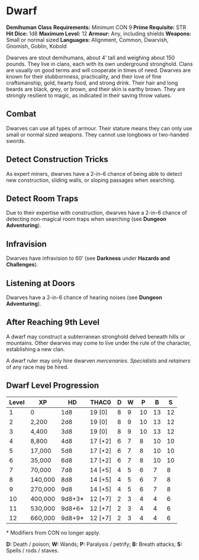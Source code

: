 # Dwarf

**Demihuman Class**
**Requirements:** Minimum CON 9
**Prime Requisite:** STR
**Hit Dice:** 1d8
**Maximum Level:** 12
**Armour:** Any, including shields
**Weapons:** Small or normal sized
**Languages:** Alignment, Common, Dwarvish, Gnomish, Goblin, Kobold

Dwarves are stout demihumans, about 4’ tall and weighing about 150 pounds. They live in clans, each with its own underground stronghold. Clans are usually on good terms and will cooperate in times of need. Dwarves are known for their stubbornness, practicality, and their love of fine craftsmanship, gold, hearty food, and strong drink. Their hair and long beards are black, grey, or brown, and their skin is earthy brown. They are strongly resilient to magic, as indicated in their saving throw values.

## Combat

Dwarves can use all types of armour. Their stature means they can only use small or normal sized weapons. They cannot use longbows or two-handed swords.

## Detect Construction Tricks

As expert miners, dwarves have a 2-in-6 chance of being able to detect new construction, sliding walls, or sloping passages when searching.

## Detect Room Traps

Due to their expertise with construction, dwarves have a 2-in-6 chance of detecting non-magical room traps when searching (see **Dungeon Adventuring**).

## Infravision

Dwarves have infravision to 60’ (see **Darkness** under **Hazards and Challenges**).

## Listening at Doors

Dwarves have a 2-in-6 chance of hearing noises (see **Dungeon Adventuring**).

## After Reaching 9th Level

A dwarf may construct a subterranean stronghold delved beneath hills or mountains. Other dwarves may come to live under the rule of the character, establishing a new clan.

A dwarf ruler may only hire dwarven *mercenaries*. *Specialists* and *retainers* of any race may be hired.

## Dwarf Level Progression

| Level | XP      | HD       | THAC0    | D  | W  | P  | B  | S  |
|-------|---------|----------|----------|----|----|----|----|----|
| 1     | 0       | 1d8      | 19 [0]   | 8  | 9  | 10 | 13 | 12 |
| 2     | 2,200   | 2d8      | 19 [0]   | 8  | 9  | 10 | 13 | 12 |
| 3     | 4,400   | 3d8      | 19 [0]   | 8  | 9  | 10 | 13 | 12 |
| 4     | 8,800   | 4d8      | 17 [+2]  | 6  | 7  | 8  | 10 | 10 |
| 5     | 17,000  | 5d8      | 17 [+2]  | 6  | 7  | 8  | 10 | 10 |
| 6     | 35,000  | 6d8      | 17 [+2]  | 6  | 7  | 8  | 10 | 10 |
| 7     | 70,000  | 7d8      | 14 [+5]  | 4  | 5  | 6  | 7  | 8  |
| 8     | 140,000 | 8d8      | 14 [+5]  | 4  | 5  | 6  | 7  | 8  |
| 9     | 270,000 | 9d8      | 14 [+5]  | 4  | 5  | 6  | 7  | 8  |
| 10    | 400,000 | 9d8+3*   | 12 [+7]  | 2  | 3  | 4  | 4  | 6  |
| 11    | 530,000 | 9d8+6*   | 12 [+7]  | 2  | 3  | 4  | 4  | 6  |
| 12    | 660,000 | 9d8+9*   | 12 [+7]  | 2  | 3  | 4  | 4  | 6  |

\* Modifiers from CON no longer apply.

**D:** Death / poison; **W:** Wands; **P:** Paralysis / petrify; **B:** Breath attacks; **S:** Spells / rods / staves.
